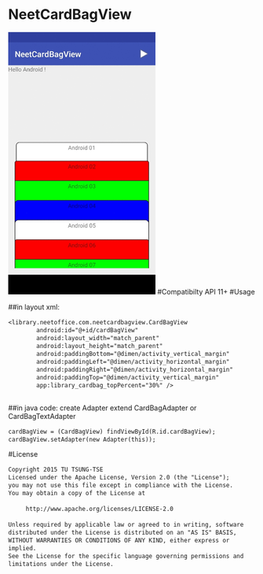 # NeetCardBagView
<img src="https://github.com/azril0409/NeetCardBagView/blob/d0b97bc5f7105968d3194ea90f5deaa7ee20c669/sample.gif" alt="sample.gif" width="300px">
#Compatibilty
API 11+
#Usage

##in layout xml:
```
<library.neetoffice.com.neetcardbagview.CardBagView
        android:id="@+id/cardBagView"
        android:layout_width="match_parent"
        android:layout_height="match_parent"
        android:paddingBottom="@dimen/activity_vertical_margin"
        android:paddingLeft="@dimen/activity_horizontal_margin"
        android:paddingRight="@dimen/activity_horizontal_margin"
        android:paddingTop="@dimen/activity_vertical_margin"
        app:library_cardbag_topPercent="30%" />
        
```
##in java code:
create Adapter extend CardBagAdapter or CardBagTextAdapter
```
cardBagView = (CardBagView) findViewById(R.id.cardBagView);
cardBagView.setAdapter(new Adapter(this));
```

#License
```
Copyright 2015 TU TSUNG-TSE
Licensed under the Apache License, Version 2.0 (the "License");
you may not use this file except in compliance with the License.
You may obtain a copy of the License at

     http://www.apache.org/licenses/LICENSE-2.0

Unless required by applicable law or agreed to in writing, software
distributed under the License is distributed on an "AS IS" BASIS,
WITHOUT WARRANTIES OR CONDITIONS OF ANY KIND, either express or implied.
See the License for the specific language governing permissions and
limitations under the License.
```
